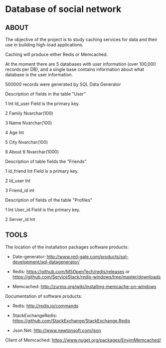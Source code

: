 # Database of social network

ABOUT
-------

The objective of the project is to study caching services 
for data and their use in building high-load applications. 

Caching will produce either Redis or Memcached.

At the moment there are 5 databases with user information 
(over 100,000 records per DB), and a single base contains 
information about what database is the user information.

500000 records were generated by SQL Data Generator


Description of fields in the table "User"

1 Int Id_user Field is the primary key.

2 Family Nvarchar(100)

3 Name Nvarchar(100)

4 Age Int

5 City Nvarchar(100)

6 About 6 Nvarchar(1000)



Description of table fields the "Friends"

1 id_friend Int Field is a primary key.

2 Id_user Int

3 Friend_id int



Description of fields of the table "Profiles"

1 Int User_id Field is the primary key.

2 Server_id Int



TOOLS
------


The location of the installation packages software products:

* Date-generator: http://www.red-gate.com/products/sql-development/sql-datagenerator/

* Redis: https://github.com/MSOpenTech/redis/releases or
https://github.com/ServiceStack/redis-windows/tree/master/downloads

* Memcached: http://zurmo.org/wiki/installing-memcache-on-windows


Documentation of software products:

* Redis: http://redis.io/commands

* StackExchangeRedis: https://github.com/StackExchange/StackExchange.Redis

* Json.Net: http://www.newtonsoft.com/json

Client of Memcached: https://www.nuget.org/packages/EnyimMemcached/